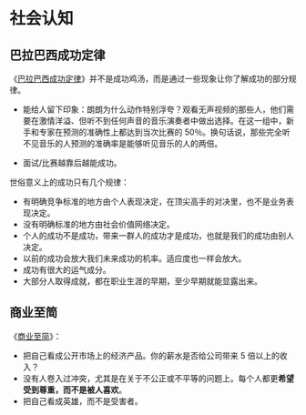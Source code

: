 # 社会认知

## 巴拉巴西成功定律

《[巴拉巴西成功定律](https://book.douban.com/subject/34901765/)》并不是成功鸡汤，而是通过一些现象让你了解成功的部分规律。

- 能给人留下印象：朗朗为什么动作特别浮夸？观看无声视频的那些人，他们需要在激情洋溢、但听不到任何声音的音乐演奏者中做出选择。在这一组中，新手和专家在预测的准确性上都达到当次比赛的 50％。换句话说，那些完全听不见音乐的人预测的准确率是能够听见音乐的人的两倍。

- 面试/比赛越靠后越能成功。

世俗意义上的成功只有几个规律：

- 有明确竞争标准的地方由个人表现决定，在顶尖高手的对决里，也不是业务表现决定。
- 没有明确标准的地方由社会价值网络决定。
- 个人的成功不是成功，带来一群人的成功才是成功，也就是我们的成功由别人决定。
- 以前的成功会放大我们未来成功的机率。适应度也一样会放大。
- 成功有很大的运气成分。
- 大部分人取得成就，都在职业生涯的早期，至少早期就能显露出来。

## 商业至简

《[商业至简](https://book.douban.com/subject/35956375/)》：

- 把自己看成公开市场上的经济产品。你的薪水是否给公司带来 5 倍以上的收入？
- 没有人卷入过冲突，尤其是在关于不公正或不平等的问题上。每个人都更**希望受到尊重，而不是被人喜欢**。
- 把自己看成英雄，而不是受害者。
